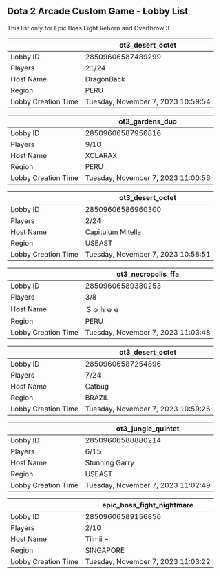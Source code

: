 ## Dota 2 Arcade Custom Game - Lobby List

This list only for Epic Boss Fight Reborn and Overthrow 3

|  | ot3_desert_octet |
| ------ | ------ |
| Lobby ID | 28509606587489299 |
| Players | 21/24 |
| Host Name | DragonBack |
| Region | PERU |
| Lobby Creation Time | Tuesday, November 7, 2023 10:59:54 |


|  | ot3_gardens_duo |
| ------ | ------ |
| Lobby ID | 28509606587956816 |
| Players | 9/10 |
| Host Name | XCLARAX |
| Region | PERU |
| Lobby Creation Time | Tuesday, November 7, 2023 11:00:56 |


|  | ot3_desert_octet |
| ------ | ------ |
| Lobby ID | 28509606586960300 |
| Players | 2/24 |
| Host Name | Capitulum Mitella |
| Region | USEAST |
| Lobby Creation Time | Tuesday, November 7, 2023 10:58:51 |


|  | ot3_necropolis_ffa |
| ------ | ------ |
| Lobby ID | 28509606589380253 |
| Players | 3/8 |
| Host Name | Ｓｏｈｅｅ |
| Region | PERU |
| Lobby Creation Time | Tuesday, November 7, 2023 11:03:48 |


|  | ot3_desert_octet |
| ------ | ------ |
| Lobby ID | 28509606587254896 |
| Players | 7/24 |
| Host Name | Catbug |
| Region | BRAZIL |
| Lobby Creation Time | Tuesday, November 7, 2023 10:59:26 |


|  | ot3_jungle_quintet |
| ------ | ------ |
| Lobby ID | 28509606588880214 |
| Players | 6/15 |
| Host Name | Stunning Garry |
| Region | USEAST |
| Lobby Creation Time | Tuesday, November 7, 2023 11:02:49 |


|  | epic_boss_fight_nightmare |
| ------ | ------ |
| Lobby ID | 28509606589156856 |
| Players | 2/10 |
| Host Name | Tiimii ~ |
| Region | SINGAPORE |
| Lobby Creation Time | Tuesday, November 7, 2023 11:03:22 |


